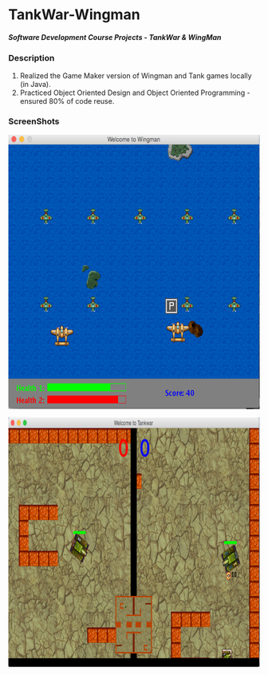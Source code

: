 # TankWar-Wingman
##### Software Development Course Projects - TankWar &amp; WingMan

### Description
1.  Realized the Game Maker version of Wingman and Tank games locally (in Java).
2.  Practiced Object Oriented Design and Object Oriented Programming - ensured 80% of code reuse.

### ScreenShots
<p align="center">
<img height="550" width="600" src="https://github.com/JieD/TankWar-Wingman/blob/master/Screenshots/WingMan.png">
</p>

<p align="center">
<img height="500" width="800" src="https://github.com/JieD/TankWar-Wingman/blob/master/Screenshots/TankWar.png">
</p>

